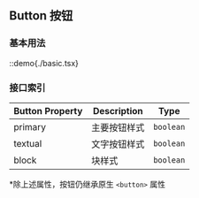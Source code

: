 ## Button 按钮

### 基本用法

::demo{./basic.tsx}

### 接口索引

| Button Property | Description  | Type      |
| --------------- | ------------ | --------- |
| primary         | 主要按钮样式 | `boolean` |
| textual         | 文字按钮样式 | `boolean` |
| block           | 块样式       | `boolean` |

\*除上述属性，按钮仍继承原生 `<button>` 属性
